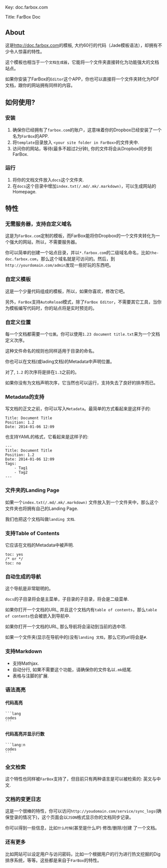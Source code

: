 Key: doc.farbox.com

Title: FarBox Doc

## About


这是<http://doc.farbox.com>的模板, 大约60行的代码（Jade模板语法），却拥有不少令人惊喜的特性。

这个模板也相当于一个`文档生成器`，它能将一个文件夹直接转化为功能强大的文档站点。

如果你安装了FarBox的`Editor`这个APP，你也可以直接将一个文件夹转化为PDF文档，跟你的网站拥有同样的内容。


## 如何使用?

### 安装

1. 确保你已经拥有了`farbox.com`的账户，这意味着你的Dropbox已经安装了一个名为`FarBox`的APP.
2. 将`template`目录放入 `<your site folder in FarBox>`的文件夹中.
3. 访问你的网站，等待(最多不超过2分钟), 你的文件将会从Dropbox同步到FarBox.

### 运行

1. 将你的文档文件放入`docs`这个文件夹.
2. 在`docs`这个目录中增加`index.txt(/.md/.mk/.markdown)`，可以生成网站的Homepage.


## 特性

### 无需服务器，支持自定义域名

这是为`FarBox.com`定制的模板，而FarBox能将你Dropbox的一个文件夹转化为一个强大的网站，所以，不需要服务器。

你可以简单的创建一个站点目录，并以`*.farbox.com`的二级域名命名，比如`the-doc.farbox.com`，那么这个域名就是可访问的。然后，到`http://yourdomain.com/admin`发现一些好玩的东西吧。



### 自定义模板

这是一个少量代码组成的模板，所以，如果你喜欢，修改它吧。

另外，`FarBox`支持`AutoReload`模式，除了`FarBox Editor`，不需要其它工具，当你为模板编写代码时，你的站点将是实时预览的。


### 自定义位置

每一个文档都需要一个`位置`。你可以使用`1.23 document title.txt`来为一个文档定义次序。

这种文件命名的规则也同样适用于目录的命名。

你也可以在文档(或lading文档)的Metadata中声明位置。

对了, `1.2` 的次序将是排在`1.3`之前的。

如果你没有为文档声明次序，它当然也可以运行，支持失去了良好的排序而已。



### Metadata的支持

写文档的正文之前，你可以写入`Metadata`。最简单的方式看起来是这样子的:


```
Title: Document Title
Position: 1.2
Date: 2014-01-06 12:09
```

也支持YAML的格式，它看起来是这样子的:

```
---
Title: Document Title
Position: 1.2
Date: 2014-01-06 12:09
Tags:
    - Tag1
    - Tag2
---
```



### 文件夹的Landing Page

如果一个`index.txt(/.md/.mk/.markdown)` 文件放入到一个文件夹中，那么这个文件夹也将拥有自己的Landing Page.

我们也把这个文档叫做`landing 文档`.



### 支持Table of Contents

它应该在文档的Metadata中被声明.

```
toc: yes
/* or */
toc: no
```


### 自动生成的导航

这个导航是非常聪明的。

`docs`的子目录将会是主菜单，子目录的子目录，将会是二级菜单.

如果你打开一个文档的URL, 并且这个文档内有`table of contents`，那么`table of contents`也会被嵌入到导航中.

如果你打开一个文档的URL, 那么导航将会滚动到当前的选中项.

如果一个文件夹(显示在导航中的)没有`landing 文档`，那么它的url将会是`#`.


### 支持Markdown

- 支持Mathjax.
- 自动分行, 如果不需要这个功能，请确保你的文件名以`.mk`结尾.
- 表格与注脚的扩展.


### 语法高亮

#### 代码高亮


    ```lang
    codes
    ```

#### 代码高亮并显示行数


    ```lang:n
    codes
    ```


### 全文检索

这个特性也同样被`FarBox`支持了，但目前只有两种语言是可以被检索的: 英文与中文.


### 文档的变更日志

这是一个很棒的特性，你可以访问`http://youdomain.com/service/sync_logs`(确保登录的情况下)，这个页面会以`JSON`格式显示你的文档同步记录。

你可以得到一些信息，比如`什么时候`(甚至是什么IP) 修改/删除/创建 了一个文档。

### 还有更多

比如网站可以设定用户与访问密码，比如一个根据用户的行为进行热文挖掘的Dig排序系统，等等。这些都是来自于`FarBox`的特性。


